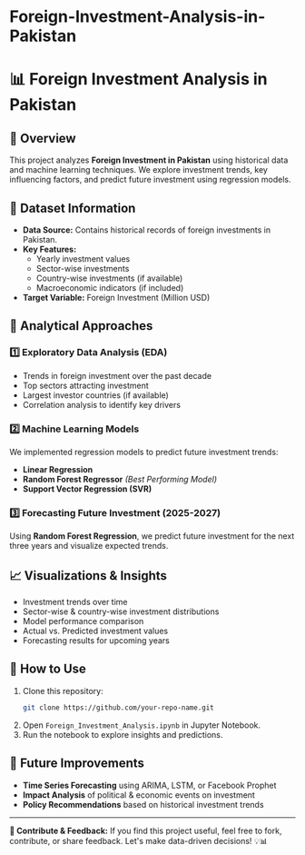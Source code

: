 # Foreign-Investment-Analysis-in-Pakistan

# 📊 Foreign Investment Analysis in Pakistan

## 📌 Overview
This project analyzes **Foreign Investment in Pakistan** using historical data and machine learning techniques. We explore investment trends, key influencing factors, and predict future investment using regression models.

## 📂 Dataset Information
- **Data Source:** Contains historical records of foreign investments in Pakistan.
- **Key Features:**
  - Yearly investment values
  - Sector-wise investments
  - Country-wise investments (if available)
  - Macroeconomic indicators (if included)
- **Target Variable:** Foreign Investment (Million USD)

## 🔎 Analytical Approaches
### 1️⃣ Exploratory Data Analysis (EDA)
- Trends in foreign investment over the past decade
- Top sectors attracting investment
- Largest investor countries (if available)
- Correlation analysis to identify key drivers

### 2️⃣ Machine Learning Models
We implemented regression models to predict future investment trends:
- **Linear Regression**
- **Random Forest Regressor** *(Best Performing Model)*
- **Support Vector Regression (SVR)**

### 3️⃣ Forecasting Future Investment (2025-2027)
Using **Random Forest Regression**, we predict future investment for the next three years and visualize expected trends.

## 📈 Visualizations & Insights
- Investment trends over time
- Sector-wise & country-wise investment distributions
- Model performance comparison
- Actual vs. Predicted investment values
- Forecasting results for upcoming years

## 📝 How to Use
1. Clone this repository:  
   ```bash
   git clone https://github.com/your-repo-name.git
   ```
2. Open `Foreign_Investment_Analysis.ipynb` in Jupyter Notebook.
3. Run the notebook to explore insights and predictions.

## 🚀 Future Improvements
- **Time Series Forecasting** using ARIMA, LSTM, or Facebook Prophet
- **Impact Analysis** of political & economic events on investment
- **Policy Recommendations** based on historical investment trends

---
**📌 Contribute & Feedback:** If you find this project useful, feel free to fork, contribute, or share feedback. Let's make data-driven decisions! 💡📊

